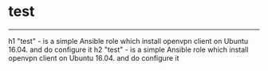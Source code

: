 # test
***

h1 "test" - is a simple Ansible role which install openvpn client on Ubuntu 16.04. and do configure it
h2 "test" - is a simple Ansible role which install openvpn client on Ubuntu 16.04. and do configure it

